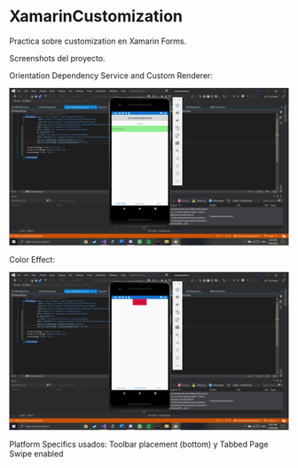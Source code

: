 # XamarinCustomization
Practica sobre customization en Xamarin Forms.

Screenshots del proyecto.

Orientation Dependency Service and Custom Renderer:

![](Screenshot%20(20).png)

Color Effect:

![](Screenshot%20(21).png)

Platform Specifics usados:
Toolbar placement (bottom) y Tabbed Page Swipe enabled
